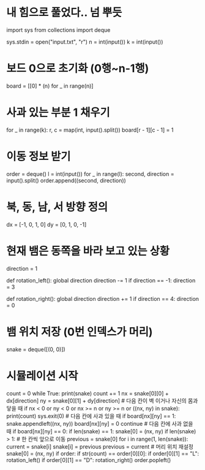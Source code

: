 # 내 힘으로 풀었다.. 넘 뿌듯

import sys
from collections import deque

sys.stdin = open("input.txt", "r")
n = int(input())
k = int(input())
# 보드 0으로 초기화 (0행~n-1행)
board = [[0] * (n) for _ in range(n)]

# 사과 있는 부분 1 채우기
for _ in range(k):
    r, c = map(int, input().split())
    board[r - 1][c - 1] = 1

# 이동 정보 받기
order = deque()
l = int(input())
for _ in range(l):
    second, direction = input().split()
    order.append((second, direction))

# 북, 동, 남, 서 방향 정의
dx = [-1, 0, 1, 0]
dy = [0, 1, 0, -1]
# 현재 뱀은 동쪽을 바라 보고 있는 상황
direction = 1


def rotation_left():
    global direction
    direction -= 1
    if direction == -1:
        direction = 3


def rotation_right():
    global direction
    direction += 1
    if direction == 4:
        direction = 0


# 뱀 위치 저장 (0번 인덱스가 머리)
snake = deque([(0, 0)])

# 시뮬레이션 시작
count = 0
while True:
    print(snake)
    count += 1
    nx = snake[0][0] + dx[direction]
    ny = snake[0][1] + dy[direction]
    # 다음 칸이 벽 이거나 자신의 몸과 닿을 때
    if nx < 0 or ny < 0 or nx >= n or ny >= n or ((nx, ny) in snake):
        print(count)
        sys.exit(0)
    # 다음 칸에 사과 있을 때
    if board[nx][ny] == 1:
        snake.appendleft((nx, ny))
        board[nx][ny] = 0
        continue
    # 다음 칸에 사과 없을 때
    if board[nx][ny] == 0:
        if len(snake) == 1:
            snake[0] = (nx, ny)
        if len(snake) > 1:
            # 한 칸씩 앞으로 이동
            previous = snake[0]
            for i in range(1, len(snake)):
                current = snake[i]
                snake[i] = previous
                previous = current
            # 머리 위치 재설정
            snake[0] = (nx, ny)
    if order:
        if str(count) == order[0][0]:
            if order[0][1] == "L":
                rotation_left()
            if order[0][1] == "D":
                rotation_right()
            order.popleft()
